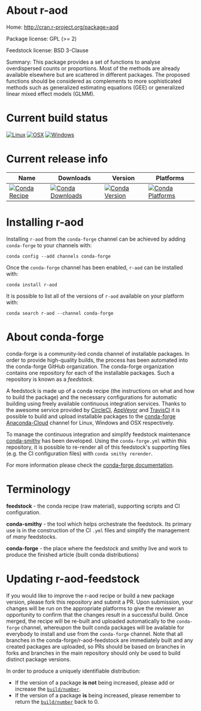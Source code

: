 About r-aod
===========

Home: http://cran.r-project.org/package=aod

Package license: GPL (>= 2)

Feedstock license: BSD 3-Clause

Summary: This package provides a set of functions to analyse overdispersed counts or proportions. Most of the methods are already available elsewhere but are scattered in different packages. The proposed functions should be considered as complements to more sophisticated methods such as generalized estimating equations (GEE) or generalized linear mixed effect models (GLMM).



Current build status
====================

[![Linux](https://img.shields.io/circleci/project/github/conda-forge/r-aod-feedstock/master.svg?label=Linux)](https://circleci.com/gh/conda-forge/r-aod-feedstock)
[![OSX](https://img.shields.io/travis/conda-forge/r-aod-feedstock/master.svg?label=macOS)](https://travis-ci.org/conda-forge/r-aod-feedstock)
[![Windows](https://img.shields.io/appveyor/ci/conda-forge/r-aod-feedstock/master.svg?label=Windows)](https://ci.appveyor.com/project/conda-forge/r-aod-feedstock/branch/master)

Current release info
====================

| Name | Downloads | Version | Platforms |
| --- | --- | --- | --- |
| [![Conda Recipe](https://img.shields.io/badge/recipe-r--aod-green.svg)](https://anaconda.org/conda-forge/r-aod) | [![Conda Downloads](https://img.shields.io/conda/dn/conda-forge/r-aod.svg)](https://anaconda.org/conda-forge/r-aod) | [![Conda Version](https://img.shields.io/conda/vn/conda-forge/r-aod.svg)](https://anaconda.org/conda-forge/r-aod) | [![Conda Platforms](https://img.shields.io/conda/pn/conda-forge/r-aod.svg)](https://anaconda.org/conda-forge/r-aod) |

Installing r-aod
================

Installing `r-aod` from the `conda-forge` channel can be achieved by adding `conda-forge` to your channels with:

```
conda config --add channels conda-forge
```

Once the `conda-forge` channel has been enabled, `r-aod` can be installed with:

```
conda install r-aod
```

It is possible to list all of the versions of `r-aod` available on your platform with:

```
conda search r-aod --channel conda-forge
```


About conda-forge
=================

conda-forge is a community-led conda channel of installable packages.
In order to provide high-quality builds, the process has been automated into the
conda-forge GitHub organization. The conda-forge organization contains one repository
for each of the installable packages. Such a repository is known as a *feedstock*.

A feedstock is made up of a conda recipe (the instructions on what and how to build
the package) and the necessary configurations for automatic building using freely
available continuous integration services. Thanks to the awesome service provided by
[CircleCI](https://circleci.com/), [AppVeyor](https://www.appveyor.com/)
and [TravisCI](https://travis-ci.org/) it is possible to build and upload installable
packages to the [conda-forge](https://anaconda.org/conda-forge)
[Anaconda-Cloud](https://anaconda.org/) channel for Linux, Windows and OSX respectively.

To manage the continuous integration and simplify feedstock maintenance
[conda-smithy](https://github.com/conda-forge/conda-smithy) has been developed.
Using the ``conda-forge.yml`` within this repository, it is possible to re-render all of
this feedstock's supporting files (e.g. the CI configuration files) with ``conda smithy rerender``.

For more information please check the [conda-forge documentation](https://conda-forge.org/docs/).

Terminology
===========

**feedstock** - the conda recipe (raw material), supporting scripts and CI configuration.

**conda-smithy** - the tool which helps orchestrate the feedstock.
                   Its primary use is in the construction of the CI ``.yml`` files
                   and simplify the management of *many* feedstocks.

**conda-forge** - the place where the feedstock and smithy live and work to
                  produce the finished article (built conda distributions)


Updating r-aod-feedstock
========================

If you would like to improve the r-aod recipe or build a new
package version, please fork this repository and submit a PR. Upon submission,
your changes will be run on the appropriate platforms to give the reviewer an
opportunity to confirm that the changes result in a successful build. Once
merged, the recipe will be re-built and uploaded automatically to the
`conda-forge` channel, whereupon the built conda packages will be available for
everybody to install and use from the `conda-forge` channel.
Note that all branches in the conda-forge/r-aod-feedstock are
immediately built and any created packages are uploaded, so PRs should be based
on branches in forks and branches in the main repository should only be used to
build distinct package versions.

In order to produce a uniquely identifiable distribution:
 * If the version of a package **is not** being increased, please add or increase
   the [``build/number``](https://conda.io/docs/user-guide/tasks/build-packages/define-metadata.html#build-number-and-string).
 * If the version of a package **is** being increased, please remember to return
   the [``build/number``](https://conda.io/docs/user-guide/tasks/build-packages/define-metadata.html#build-number-and-string)
   back to 0.
